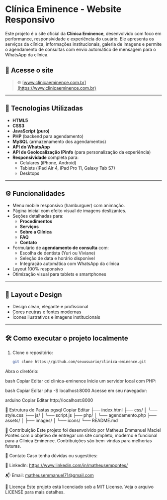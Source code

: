# Clínica Eminence - Website Responsivo

Este projeto é o site oficial da **Clínica Eminence**, desenvolvido com foco em performance, responsividade e experiência do usuário. Ele apresenta os serviços da clínica, informações institucionais, galeria de imagens e permite o agendamento de consultas com envio automático de mensagem para o WhatsApp da clínica.

## 🔗 Acesse o site

> 🌐 [www.clinicaeminence.com.br](https://www.clinicaeminence.com.br)

---

## 📱 Tecnologias Utilizadas

- **HTML5**
- **CSS3**
- **JavaScript (puro)**
- **PHP** (backend para agendamento)
- **MySQL** (armazenamento dos agendamentos)
- **API do WhatsApp**
- **API de Geolocalização IPinfo** (para personalização da experiência)
- **Responsividade** completa para:
  - Celulares (iPhone, Android)
  - Tablets (iPad Air 4, iPad Pro 11, Galaxy Tab S7)
  - Desktops

---

## ⚙️ Funcionalidades

- Menu mobile responsivo (hamburguer) com animação.
- Página inicial com efeito visual de imagens deslizantes.
- Seções detalhadas para:
  - **Procedimentos**
  - **Serviços**
  - **Sobre a Clínica**
  - **FAQ**
  - **Contato**
- Formulário de **agendamento de consulta** com:
  - Escolha de dentista (Yuri ou Viviane)
  - Seleção de data e horário disponível
  - Integração automática com WhatsApp da clínica
- Layout 100% responsivo
- Otimização visual para tablets e smartphones

---

## 📸 Layout e Design

- Design clean, elegante e profissional
- Cores neutras e fontes modernas
- Ícones ilustrativos e imagens institucionais

---

## 🛠️ Como executar o projeto localmente

1. Clone o repositório:
   ```bash
   git clone https://github.com/seuusuario/clinica-eminence.git
Abra o diretório:

bash
Copiar
Editar
cd clinica-eminence
Inicie um servidor local com PHP:

bash
Copiar
Editar
php -S localhost:8000
Acesse em seu navegador:

arduino
Copiar
Editar
http://localhost:8000


📂 Estrutura de Pastas
pgsql
Copiar
Editar
├── index.html
├── css/
│   └── style.css
├── js/
│   └── script.js
├── php/
│   └── agendamento.php
├── assets/
│   ├── images/
│   └── icons/
└── README.md


🤝 Contribuição
Este projeto foi desenvolvido por Matheus Emmanuel Maciel Pontes com o objetivo de entregar um site completo, moderno e funcional para a Clínica Eminence. Contribuições são bem-vindas para melhorias futuras.


📧 Contato
Caso tenha dúvidas ou sugestões:

💼 LinkedIn: https://www.linkedin.com/in/matheusempontes/

📬 Email: matheusemmanuel71@gmail.com

📝 Licença
Este projeto está licenciado sob a MIT License. Veja o arquivo LICENSE para mais detalhes.










